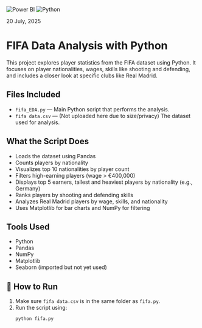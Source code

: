 ![Power BI](https://img.shields.io/badge/Tool-Power%20BI-yellow) ![Python](https://img.shields.io/badge/Language-Python-blue)

20 July, 2025
# FIFA Data Analysis with Python

This project explores player statistics from the FIFA dataset using Python. It focuses on player nationalities, wages, skills like shooting and defending, and includes a closer look at specific clubs like Real Madrid.

## Files Included

- `Fifa_EDA.py` — Main Python script that performs the analysis.
- `fifa data.csv` — (Not uploaded here due to size/privacy) The dataset used for analysis.

## What the Script Does

- Loads the dataset using Pandas
- Counts players by nationality
- Visualizes top 10 nationalities by player count
- Filters high-earning players (wage > €400,000)
- Displays top 5 earners, tallest and heaviest players by nationality (e.g., Germany)
- Ranks players by shooting and defending skills
- Analyzes Real Madrid players by wage, skills, and nationality
- Uses Matplotlib for bar charts and NumPy for filtering

## Tools Used

- Python
- Pandas
- NumPy
- Matplotlib
- Seaborn (imported but not yet used)

## 📌 How to Run

1. Make sure `fifa data.csv` is in the same folder as `fifa.py`.
2. Run the script using:
   ```bash
   python fifa.py
